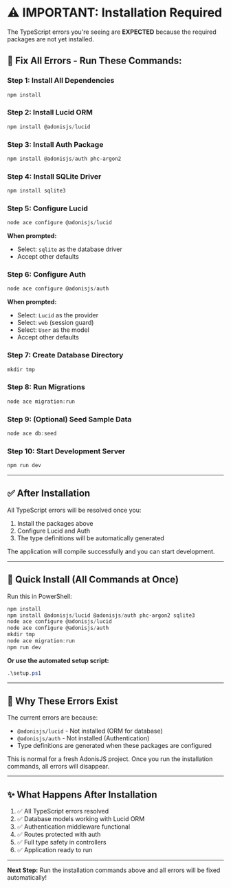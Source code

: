 # ⚠️ IMPORTANT: Installation Required

The TypeScript errors you're seeing are **EXPECTED** because the required packages are not yet installed.

## 🔧 Fix All Errors - Run These Commands:

### Step 1: Install All Dependencies
```powershell
npm install
```

### Step 2: Install Lucid ORM
```powershell
npm install @adonisjs/lucid
```

### Step 3: Install Auth Package
```powershell
npm install @adonisjs/auth phc-argon2
```

### Step 4: Install SQLite Driver
```powershell
npm install sqlite3
```

### Step 5: Configure Lucid
```powershell
node ace configure @adonisjs/lucid
```
**When prompted:**
- Select: `sqlite` as the database driver
- Accept other defaults

### Step 6: Configure Auth
```powershell
node ace configure @adonisjs/auth
```
**When prompted:**
- Select: `Lucid` as the provider
- Select: `web` (session guard)
- Select: `User` as the model
- Accept other defaults

### Step 7: Create Database Directory
```powershell
mkdir tmp
```

### Step 8: Run Migrations
```powershell
node ace migration:run
```

### Step 9: (Optional) Seed Sample Data
```powershell
node ace db:seed
```

### Step 10: Start Development Server
```powershell
npm run dev
```

---

## ✅ After Installation

All TypeScript errors will be resolved once you:
1. Install the packages above
2. Configure Lucid and Auth
3. The type definitions will be automatically generated

The application will compile successfully and you can start development.

---

## 🚀 Quick Install (All Commands at Once)

Run this in PowerShell:

```powershell
npm install
npm install @adonisjs/lucid @adonisjs/auth phc-argon2 sqlite3
node ace configure @adonisjs/lucid
node ace configure @adonisjs/auth
mkdir tmp
node ace migration:run
npm run dev
```

**Or use the automated setup script:**

```powershell
.\setup.ps1
```

---

## 📝 Why These Errors Exist

The current errors are because:
- `@adonisjs/lucid` - Not installed (ORM for database)
- `@adonisjs/auth` - Not installed (Authentication)
- Type definitions are generated when these packages are configured

This is normal for a fresh AdonisJS project. Once you run the installation commands, all errors will disappear.

---

## ✨ What Happens After Installation

1. ✅ All TypeScript errors resolved
2. ✅ Database models working with Lucid ORM
3. ✅ Authentication middleware functional
4. ✅ Routes protected with auth
5. ✅ Full type safety in controllers
6. ✅ Application ready to run

---

**Next Step:** Run the installation commands above and all errors will be fixed automatically!
